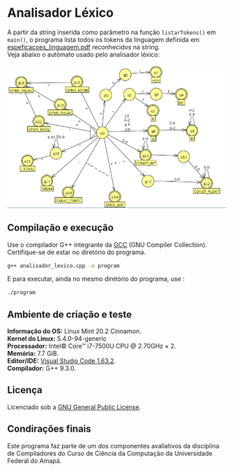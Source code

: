 # Analisador Léxico

A partir da string inserida como parâmetro na função `listarTokens()` em `main()`, o programa lista todos os tokens da
linguagem definida em [espeficacoes_linguagem.pdf](doc/especificacoes_linguagem.pdf) reconhecidos na string.<br>
Veja abaixo o autômato usado pelo analisador léxico:<br><br>
![automato_lexico](/doc/automato_lexico.png)<br>

## Compilação e execução

Use o compilador G++ integrante da [GCC](https://gcc.gnu.org/) (GNU Compiler Collection).
Certifique-se de estar no diretório do programa.

```bash
g++ analisador_lexico.cpp -o program
```
E para executar, ainda no mesmo diretório do programa, use :

```bash
./program
```

## Ambiente de criação e teste

**Informação do OS:** Linux Mint 20.2 Cinnamon.<br>
**Kernel do Linux:** 5.4.0-94-generic<br>
**Processador:** Intel© Core™ i7-7500U CPU @ 2.70GHz × 2.<br>
**Memória:** 7.7 GiB.<br>
**Editor/IDE:** [Visual Studio Code 1.63.2](https://code.visualstudio.com/).<br>
**Compilador:** G++ 9.3.0.<br>

## Licença

Licenciado sob a [GNU General Public License](./LICENSE).

## Condirações finais

Este programa faz parte de um dos componentes avaliativos da disciplina de Compiladores do Curso de Ciência da Computação da Universidade Federal do Amapá.